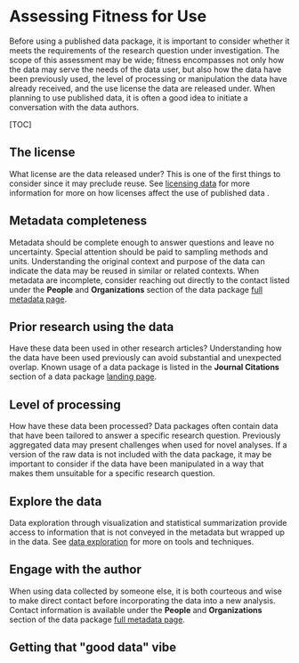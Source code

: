 # Assessing Fitness for Use

Before using a published data package, it is important to consider whether it meets the requirements of the research question under investigation. The scope of this assessment may be wide; fitness encompasses not only how the data may serve the needs of the data user, but also how the data have been previously used, the level of processing or manipulation the data have already received, and the use license the data are released under. When planning to use published data, it is often a good idea to initiate a conversation with the data authors.

[TOC]

## The license

What license are the data released under? This is one of the first things to consider since it may preclude reuse. See [licensing data](/templates/resources/licensing-data.md) for more information for more on how licenses affect the use of published data .


## Metadata completeness

Metadata should be complete enough to answer questions and leave no uncertainty. Special attention should be paid to sampling methods and units. Understanding the original context and purpose of the data can indicate the data may be reused in similar or related contexts. When metadata are incomplete, consider reaching out directly to the contact listed under the **People** and **Organizations** section of the data package [full metadata page](/templates/resources/data-package-pages.md).

## Prior research using the data

Have these data been used in other research articles? Understanding how the data have been used previously can avoid substantial and unexpected overlap.  Known usage of a data package is listed in the **Journal Citations** section of a data package [landing page](/templates/resources/data-package-pages.md).

## Level of processing

How have these data been processed? Data packages often contain data that have been tailored to answer a specific research question. Previously aggregated data may present challenges when used for novel analyses. If a version of the raw data is not included with the data package, it may be important to consider if the data have been manipulated in a way that makes them unsuitable for a specific research question.

## Explore the data

Data exploration through visualization and statistical summarization provide access to information that is not conveyed in the metadata but wrapped up in the data. See [data exploration](/templates/resources/data-exploration.md) for more on tools and techniques.

## Engage with the author

When using data collected by someone else, it is both courteous and wise to make direct contact before incorporating the data into a new analysis. Contact information is available under the **People** and **Organizations** section of the data package [full metadata page](/templates/resources/data-package-pages.md).

## Getting that "good data" vibe
